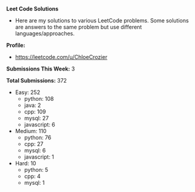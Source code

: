 **Leet Code Solutions**

- Here are my solutions to various LeetCode problems. Some solutions are answers to the same problem but use different languages/approaches.

**Profile:**

- https://leetcode.com/u/ChloeCrozier

**Submissions This Week:** 3

**Total Submissions:** 372
- Easy: 252
  - python: 108
  - java: 2
  - cpp: 109
  - mysql: 27
  - javascript: 6
- Medium: 110
  - python: 76
  - cpp: 27
  - mysql: 6
  - javascript: 1
- Hard: 10
  - python: 5
  - cpp: 4
  - mysql: 1